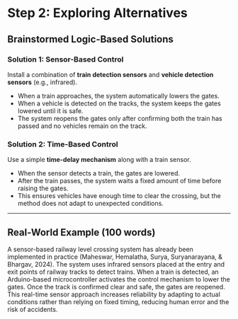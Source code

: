 # Step 2: Exploring Alternatives

## Brainstormed Logic-Based Solutions

### Solution 1: Sensor-Based Control
Install a combination of **train detection sensors** and **vehicle detection sensors** (e.g., infrared).  
- When a train approaches, the system automatically lowers the gates.  
- When a vehicle is detected on the tracks, the system keeps the gates lowered until it is safe.  
- The system reopens the gates only after confirming both the train has passed and no vehicles remain on the track.

### Solution 2: Time-Based Control
Use a simple **time-delay mechanism** along with a train sensor.  
- When the sensor detects a train, the gates are lowered.  
- After the train passes, the system waits a fixed amount of time before raising the gates.  
- This ensures vehicles have enough time to clear the crossing, but the method does not adapt to unexpected conditions.

---

## Real-World Example (100 words)
A sensor-based railway level crossing system has already been implemented in practice (Maheswar, Hemalatha, Surya, Suryanarayana, & Bhargav, 2024). The system uses infrared sensors placed at the entry and exit points of railway tracks to detect trains. When a train is detected, an Arduino-based microcontroller activates the control mechanism to lower the gates. Once the track is confirmed clear and safe, the gates are reopened. This real-time sensor approach increases reliability by adapting to actual conditions rather than relying on fixed timing, reducing human error and the risk of accidents.

